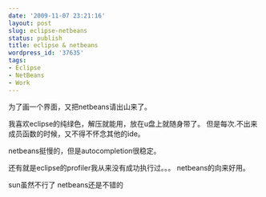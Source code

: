 ```yaml
---
date: '2009-11-07 23:21:16'
layout: post
slug: eclipse-netbeans
status: publish
title: eclipse & netbeans
wordpress_id: '37635'
tags:
- Eclipse
- NetBeans
- Work
---
```


为了画一个界面，又把netbeans请出山来了。

我喜欢eclipse的纯绿色，解压就能用，放在u盘上就随身带了。
但是每次.不出来成员函数的时候，又不得不怀念其他的ide。

netbeans挺慢的，但是autocompletion很稳定。

还有就是eclipse的profiler我从来没有成功执行过。。。
netbeans的向来好用。

sun虽然不行了
netbeans还是不错的

